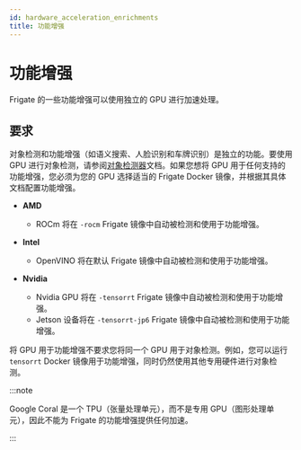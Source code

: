 ```yaml
---
id: hardware_acceleration_enrichments
title: 功能增强
---
```


# 功能增强

Frigate 的一些功能增强可以使用独立的 GPU 进行加速处理。

## 要求

对象检测和功能增强（如语义搜索、人脸识别和车牌识别）是独立的功能。要使用 GPU 进行对象检测，请参阅[对象检测器](/configuration/object_detectors.md)文档。如果您想将 GPU 用于任何支持的功能增强，您必须为您的 GPU 选择适当的 Frigate Docker 镜像，并根据其具体文档配置功能增强。

- **AMD**

  - ROCm 将在 `-rocm` Frigate 镜像中自动被检测和使用于功能增强。

- **Intel**

  - OpenVINO 将在默认 Frigate 镜像中自动被检测和使用于功能增强。

- **Nvidia**
  - Nvidia GPU 将在 `-tensorrt` Frigate 镜像中自动被检测和使用于功能增强。
  - Jetson 设备将在 `-tensorrt-jp6` Frigate 镜像中自动被检测和使用于功能增强。

将 GPU 用于功能增强不要求您将同一个 GPU 用于对象检测。例如，您可以运行 `tensorrt` Docker 镜像用于功能增强，同时仍然使用其他专用硬件进行对象检测。

:::note

Google Coral 是一个 TPU（张量处理单元），而不是专用 GPU（图形处理单元），因此不能为 Frigate 的功能增强提供任何加速。

:::